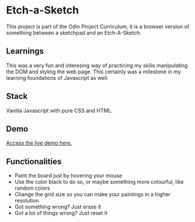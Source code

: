 # Etch-a-Sketch
This project is part of the Odin Project Curriculum, it is a browser version of something between a sketchpad and an Etch-A-Sketch.




## Learnings

This was a very fun and interesing way of practicing my skills manipulating the DOM and styling the web page. This certainly was a milestone in my learning foundations of Javascript as well.




## Stack

Vanilla Javascript with pure CSS and HTML.




## Demo

[Access the live demo here.](https://angeleranz.github.io/etch-a-sketch/)


## Functionalities

- Paint the board just by hovering your mouse
- Use the color black to do so, or maybe something more colourful, like random colors
- Change the grid size so you can make your paintings in a higher resolution
- Got something wrong? Just erase it
- Got a lot of things wrong? Just reset it




